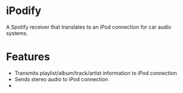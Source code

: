 # iPodify
A Spotify receiver that translates to an iPod connection for car audio systems.

# Features
- Transmits playlist/album/track/artist information to iPod connection
- Sends stereo audio to iPod connection
- 
